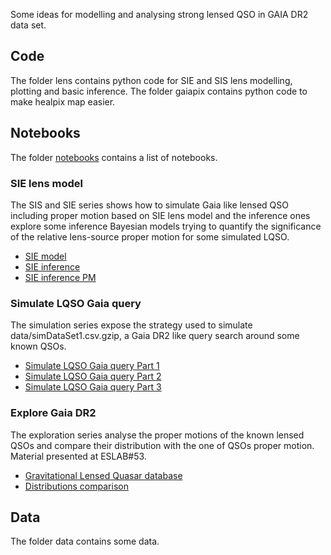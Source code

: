 Some ideas for modelling and analysing strong lensed QSO in GAIA DR2 data set.

## Code
The folder lens contains python code for SIE and SIS lens modelling, plotting and basic inference. 
The folder gaiapix contains python code to make healpix map easier.

## Notebooks
The folder [notebooks](notebooks) contains a list of notebooks. 

### SIE lens model
The SIS and SIE series shows how to simulate Gaia like lensed QSO including proper motion based on SIE lens model and the inference ones explore some inference Bayesian models trying to quantify the significance of the relative lens-source proper motion for some simulated LQSO.
* [SIE model](notebooks/SIE%20lens%20model.ipynb)
* [SIE inference](notebooks/SIE%20inference.ipynb)
* [SIE inference PM](notebooks/SIE%20inference%20with%20PM.ipynb)

### Simulate LQSO Gaia query
The simulation series expose the strategy used to simulate data/simDataSet1.csv.gzip, a Gaia DR2 like query search around some known QSOs.
* [Simulate LQSO Gaia query Part 1](notebooks/Simulation%20of%20DR2%20query%20part%201.ipynb)
* [Simulate LQSO Gaia query Part 2](notebooks/Simulation%20of%20DR2%20query%20part%202.ipynb)
* [Simulate LQSO Gaia query Part 3](notebooks/Simulation%20of%20DR2%20query%20part%203.ipynb)

### Explore Gaia DR2
The exploration series analyse the proper motions of the known lensed QSOs and compare their distribution with the one of QSOs proper motion. Material presented at ESLAB#53.
* [Gravitational Lensed Quasar database](notebooks/GQLdatabase/1-xmtach-DR2.ipynb)
* [Distributions comparison](notebooks/Compare_distributions.ipynb)

## Data
The folder data contains some data.

